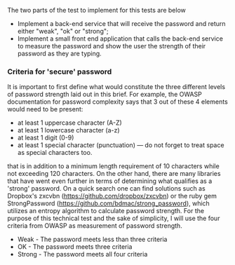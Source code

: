 The two parts of the test to implement for this tests are below
- Implement a back-end service that will receive the password and return either "weak", "ok" or "strong";
- Implement a small front end application that calls the back-end service to measure the password and show the user the strength of their password as they are typing.

### Criteria for 'secure' password

It is important to first define what would constitute the three different levels of password strength laid out in this brief. For example, the OWASP documentation for password complexity says that 3 out of these 4 elements would need to be present:
- at least 1 uppercase character (A-Z)
- at least 1 lowercase character (a-z)
- at least 1 digit (0-9)
- at least 1 special character (punctuation) — do not forget to treat space as special characters too.

that is in addition to a minimum length requirement of 10 characters while not exceeding 120 characters.
On the other hand, there are many libraries that have went even further in terms of determining what qualifies as a 'strong' password. On a quick search one can find solutions such as Dropbox's zxcvbn (https://github.com/dropbox/zxcvbn) or the ruby gem StrongPassword (https://github.com/bdmac/strong_password), which utilizes an entropy algorithm to calculate password strength. For the purpose of this technical test and the sake of simplicity, I will use the four criteria from OWASP as measurement of password strength.

- Weak - The password meets less than three criteria
- OK - The password meets three criteria
- Strong - The password meets all four criteria
